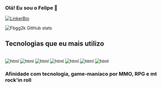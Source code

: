### Olá! Eu sou o Felipe 👋

[![LinkerBio](https://img.shields.io/badge/bio.link-000000%7D?style=for-the-badge&logo=biolink&logoColor=white)](linkr.bio/fbferreira)

![Fbgg2k GitHub stats](https://github-readme-stats.vercel.app/api?username=Fbgg2k&show_icons=true&theme=dark)

## Tecnologias que eu mais utilizo 

<div style="display: inline_block"><br/>
    <img align="center" alt="html" src="https://img.shields.io/badge/HTML-239120?style=for-the-badge&logo=html5&logoColor=white" />
    <img align="center" alt="html" src="https://img.shields.io/badge/CSS-239120?&style=for-the-badge&logo=css3&logoColor=white" />
    <img align="center" alt="html" src="https://img.shields.io/badge/JavaScript-F7DF1E?style=for-the-badge&logo=javascript&logoColor=black" />
    <img align="center" alt="html" src="https://img.shields.io/badge/TypeScript-007ACC?style=for-the-badge&logo=typescript&logoColor=white" />
    <img align="center" alt="html" src="https://img.shields.io/badge/Angular-DD0031?style=for-the-badge&logo=angular&logoColor=white" />
    <img align="center" alt="html" src="https://img.shields.io/badge/Node.js-43853D?style=for-the-badge&logo=node.js&logoColor=white" />
    <img align="center" alt="html" src="https://img.shields.io/badge/C-00599C?style=for-the-badge&logo=c&logoColor=white" />
</div>


### Afinidade com tecnologia, game-maníaco por MMO, RPG e mt rock'in roll
